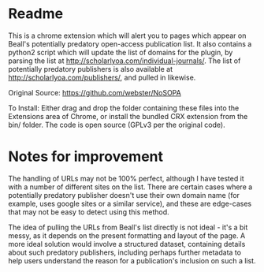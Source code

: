 # Readme #

This is a chrome extension which will alert you to pages which appear on Beall's potentially predatory open-access publication list. It also contains a python2 script which will update the list of domains for the plugin, by parsing the list at http://scholarlyoa.com/individual-journals/. The list of potentially predatory publishers is also available at http://scholarlyoa.com/publishers/, and pulled in likewise.

Original Source: https://github.com/webster/NoSOPA

To Install: Either drag and drop the folder containing these files into the Extensions area of Chrome, or install the bundled CRX extension from the bin/ folder. The code is open source (GPLv3 per the original code).

# Notes for improvement #

The handling of URLs may not be 100% perfect, although I have tested it with a number of different sites on the list. There are certain cases where a potentially predatory publisher doesn't use their own domain name (for example, uses google sites or a similar service), and these are edge-cases that may not be easy to detect using this method.

The idea of pulling the URLs from Beall's list directly is not ideal - it's a bit messy, as it depends on the present formatting and layout of the page. A more ideal solution would involve a structured dataset, containing details about such predatory publishers, including perhaps further metadata to help users understand the reason for a publication's inclusion on such a list.
